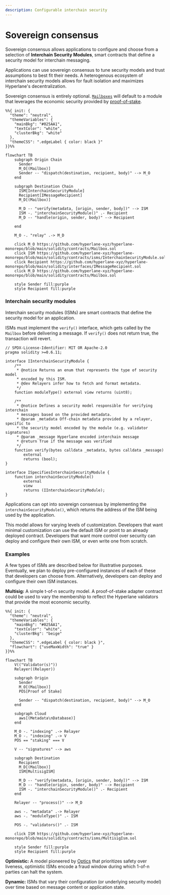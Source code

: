 ```yaml
---
description: Configurable interchain security
---
```


# Sovereign consensus

Sovereign consensus allows applications to configure and choose from a selection of **Interchain Security Modules**, smart contracts that define a security model for interchain messaging.

Applications can use sovereign consensus to tune security models and trust assumptions to best fit their needs. A heterogenous ecosystem of interchain security models allows for fault isolation and maximizes Hyperlane's decentralization.

Sovereign consensus is entirely optional. [`Mailboxes`](messaging.md) will default to a module that leverages the economic security provided by [proof-of-stake](proof-of-stake.md).

<!-- INCLUDE diagrams/messaging-isms.md -->
<!-- WARNING: copied from the included file path. Do not edit directly. -->
```mermaid
%%{ init: {
  "theme": "neutral",
  "themeVariables": {
    "mainBkg": "#025AA1",
    "textColor": "white",
    "clusterBkg": "white"
  },
  "themeCSS": ".edgeLabel { color: black }"
}}%%

flowchart TB
    subgraph Origin Chain
      Sender
      M_O[(Mailbox)]
      Sender -- "dispatch(destination, recipient, body)" --> M_O
    end

    subgraph Destination Chain
      ISM[InterchainSecurityModule]
      Recipient[IMessageRecipient]
      M_D[(Mailbox)]

      M_D -- "verify(metadata, [origin, sender, body])" --> ISM
      ISM -. "interchainSecurityModule()" .- Recipient
      M_D -- "handle(origin, sender, body)" --> Recipient

    end

    M_O -. "relay" .-> M_D

    click M_O https://github.com/hyperlane-xyz/hyperlane-monorepo/blob/main/solidity/contracts/Mailbox.sol
    click ISM https://github.com/hyperlane-xyz/hyperlane-monorepo/blob/main/solidity/contracts/isms/InterchainSecurityModule.sol
    click Recipient https://github.com/hyperlane-xyz/hyperlane-monorepo/blob/main/solidity/interfaces/IMessageRecipient.sol
    click M_D https://github.com/hyperlane-xyz/hyperlane-monorepo/blob/main/solidity/contracts/Mailbox.sol

    style Sender fill:purple
    style Recipient fill:purple
```

<!-- WARNING: copied from the included file path. Do not edit directly. -->
<!-- END -->

### Interchain security modules

Interchain security modules (ISMs) are smart contracts that define the security model for an application.

ISMs must implement the `verify()` interface, which gets called by the `Mailbox` before delivering a message. If `verify()` does not return true, the transaction will revert.

<!-- INCLUDE node_modules/@hyperlane-xyz/core/interfaces/IInterchainSecurityModule.sol -->
<!-- WARNING: copied from the included file path. Do not edit directly. -->
```solidity
// SPDX-License-Identifier: MIT OR Apache-2.0
pragma solidity >=0.6.11;

interface IInterchainSecurityModule {
    /**
     * @notice Returns an enum that represents the type of security model
     * encoded by this ISM.
     * @dev Relayers infer how to fetch and format metadata.
     */
    function moduleType() external view returns (uint8);

    /**
     * @notice Defines a security model responsible for verifying interchain
     * messages based on the provided metadata.
     * @param _metadata Off-chain metadata provided by a relayer, specific to
     * the security model encoded by the module (e.g. validator signatures)
     * @param _message Hyperlane encoded interchain message
     * @return True if the message was verified
     */
    function verify(bytes calldata _metadata, bytes calldata _message)
        external
        returns (bool);
}

interface ISpecifiesInterchainSecurityModule {
    function interchainSecurityModule()
        external
        view
        returns (IInterchainSecurityModule);
}

```
<!-- WARNING: copied from the included file path. Do not edit directly. -->
<!-- END -->

Applications can opt into sovereign consensus by implementing the `interchainSecurityModule()`, which returns the address of the ISM being used by the application.

This model allows for varying levels of customization. Developers that want minimal customization can use the default ISM or point to an already deployed contract. Developers that want more control over security can deploy and configure their own ISM, or even write one from scratch.

### Examples

A few types of ISMs are described below for illustrative purposes. Eventually, we plan to deploy pre-configured instances of each of these that developers can choose from. Alternatively, developers can deploy and configure their own ISM instances.

**Multisig:** A simple t-of-n security model. A proof-of-stake adapter contract could be used to vary the membership to reflect the Hyperlane validators that provide the most economic security.

<!-- INCLUDE diagrams/multisig-pos-ism.md -->
<!-- WARNING: copied from the included file path. Do not edit directly. -->
```mermaid
%%{ init: {
  "theme": "neutral",
  "themeVariables": {
    "mainBkg": "#025AA1",
    "textColor": "white",
    "clusterBkg": "beige"
  },
  "themeCSS": ".edgeLabel { color: black }",
  "flowchart": {"useMaxWidth": "true" }
}}%%

flowchart TB
    V(("Validator(s)"))
    Relayer((Relayer))

    subgraph Origin
      Sender
      M_O[(Mailbox)]
      POS[Proof of Stake]

      Sender -- "dispatch(destination, recipient, body)" --> M_O
    end

    subgraph Cloud
      aws[(Metadata\nDatabase)]
    end

    M_O -. "indexing" .-> Relayer
    M_O -. "indexing" .-> V
    POS == "staking" === V

    V -- "signatures" --> aws

    subgraph Destination
      Recipient
      M_D[(Mailbox)]
      ISM[MultisigISM]

      M_D -- "verify(metadata, [origin, sender, body])" --> ISM
      M_D -- "handle(origin, sender, body)" --> Recipient
      ISM -. "interchainSecurityModule()" .- Recipient
    end

    Relayer -- "process()" --> M_D

    aws -. "metadata" .-> Relayer
    aws -. "moduleType()" .- ISM

    POS -. "validators()" .- ISM

    click ISM https://github.com/hyperlane-xyz/hyperlane-monorepo/blob/main/solidity/contracts/isms/MultisigIsm.sol

    style Sender fill:purple
    style Recipient fill:purple
```
<!-- WARNING: copied from the included file path. Do not edit directly. -->
<!-- END -->

**Optimistic:** A model pioneered by [Optics](https://docs.celo.org/protocol/bridge/optics) that prioritizes safety over liveness, optimistic ISMs encode a fraud window during which 1-of-n parties can halt the system.

**Dynamic:** ISMs that vary their configuration (or underlying security model) over time based on message content or application state.
